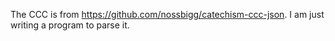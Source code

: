 The CCC is from https://github.com/nossbigg/catechism-ccc-json.  I am just writing a program to parse it.
